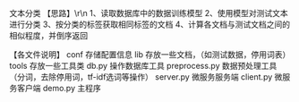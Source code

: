 文本分类
【思路】\r\n
1、读取数据库中的数据训练模型
2、使用模型对测试文本进行分类
3、按分类的标签获取相同标签的文档
4、计算各文档与测试文档之间的相似程度，并倒序返回


【各文件说明】
conf
    存储配置信息
lib
    存放一些文档，（如测试数据，停用词表）
tools
    存放一些工具类
    db.py
        操作数据库工具
    preprocess.py
        数据预处理工具（分词，去除停用词，tf-idf选词等操作）
server.py
    微服务服务端
client.py
    微服务客户端
demo.py
    主程序
